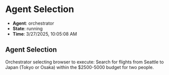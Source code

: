 # Agent Selection

- **Agent**: orchestrator
- **State**: running
- **Time**: 3/27/2025, 10:05:08 AM

## Agent Selection

Orchestrator selecting browser to execute: Search for flights from Seattle to Japan (Tokyo or Osaka) within the $2500-5000 budget for two people.

